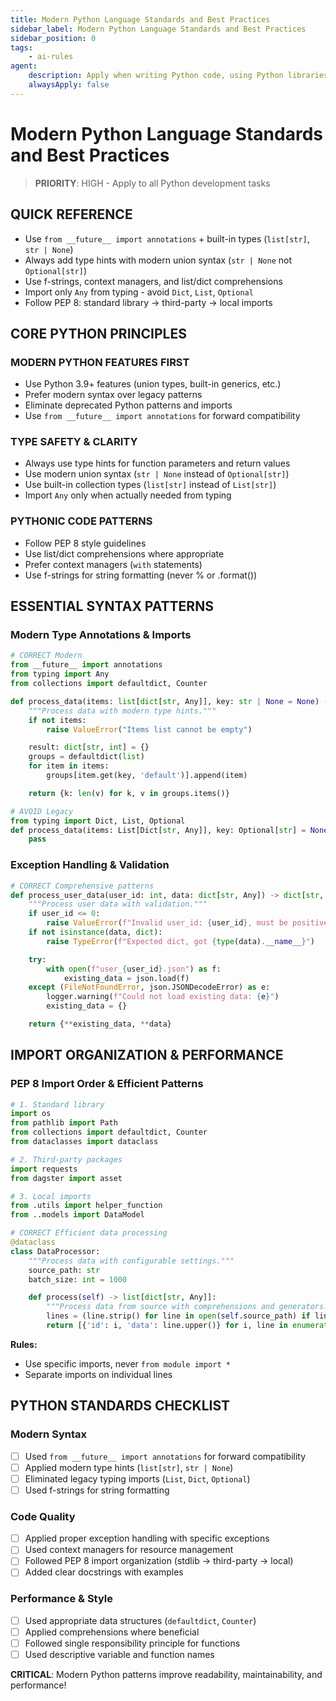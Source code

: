 ```yaml
---
title: Modern Python Language Standards and Best Practices
sidebar_label: Modern Python Language Standards and Best Practices
sidebar_position: 0
tags:
    - ai-rules
agent:
    description: Apply when writing Python code, using Python libraries, or working on Python-specific features and patterns
    alwaysApply: false
---
```


# Modern Python Language Standards and Best Practices

> **PRIORITY**: HIGH - Apply to all Python development tasks

## **QUICK REFERENCE**

- Use `from __future__ import annotations` + built-in types (`list[str]`, `str | None`)
- Always add type hints with modern union syntax (`str | None` not `Optional[str]`)
- Use f-strings, context managers, and list/dict comprehensions
- Import only `Any` from typing - avoid `Dict`, `List`, `Optional`
- Follow PEP 8: standard library → third-party → local imports

## **CORE PYTHON PRINCIPLES**

### **MODERN PYTHON FEATURES FIRST**

- Use Python 3.9+ features (union types, built-in generics, etc.)
- Prefer modern syntax over legacy patterns
- Eliminate deprecated Python patterns and imports
- Use `from __future__ import annotations` for forward compatibility

### **TYPE SAFETY & CLARITY**

- Always use type hints for function parameters and return values
- Use modern union syntax (`str | None` instead of `Optional[str]`)
- Use built-in collection types (`list[str]` instead of `List[str]`)
- Import `Any` only when actually needed from typing

### **PYTHONIC CODE PATTERNS**

- Follow PEP 8 style guidelines
- Use list/dict comprehensions where appropriate
- Prefer context managers (`with` statements)
- Use f-strings for string formatting (never % or .format())

## **ESSENTIAL SYNTAX PATTERNS**

### **Modern Type Annotations & Imports**

```python
# CORRECT Modern
from __future__ import annotations
from typing import Any
from collections import defaultdict, Counter

def process_data(items: list[dict[str, Any]], key: str | None = None) -> dict[str, int]:
    """Process data with modern type hints."""
    if not items:
        raise ValueError("Items list cannot be empty")

    result: dict[str, int] = {}
    groups = defaultdict(list)
    for item in items:
        groups[item.get(key, 'default')].append(item)

    return {k: len(v) for k, v in groups.items()}

# AVOID Legacy
from typing import Dict, List, Optional
def process_data(items: List[Dict[str, Any]], key: Optional[str] = None) -> Dict[str, int]:
    pass
```

### **Exception Handling & Validation**

```python
# CORRECT Comprehensive patterns
def process_user_data(user_id: int, data: dict[str, Any]) -> dict[str, Any]:
    """Process user data with validation."""
    if user_id <= 0:
        raise ValueError(f"Invalid user_id: {user_id}, must be positive")
    if not isinstance(data, dict):
        raise TypeError(f"Expected dict, got {type(data).__name__}")

    try:
        with open(f"user_{user_id}.json") as f:
            existing_data = json.load(f)
    except (FileNotFoundError, json.JSONDecodeError) as e:
        logger.warning(f"Could not load existing data: {e}")
        existing_data = {}

    return {**existing_data, **data}
```

## **IMPORT ORGANIZATION & PERFORMANCE**

### **PEP 8 Import Order & Efficient Patterns**

```python
# 1. Standard library
import os
from pathlib import Path
from collections import defaultdict, Counter
from dataclasses import dataclass

# 2. Third-party packages
import requests
from dagster import asset

# 3. Local imports
from .utils import helper_function
from ..models import DataModel

# CORRECT Efficient data processing
@dataclass
class DataProcessor:
    """Process data with configurable settings."""
    source_path: str
    batch_size: int = 1000

    def process(self) -> list[dict[str, Any]]:
        """Process data from source with comprehensions and generators."""
        lines = (line.strip() for line in open(self.source_path) if line.strip())
        return [{'id': i, 'data': line.upper()} for i, line in enumerate(lines, 1) if len(line) > 5]
```

**Rules:**

- Use specific imports, never `from module import *`
- Separate imports on individual lines

## **PYTHON STANDARDS CHECKLIST**

### **Modern Syntax**

- [ ] Used `from __future__ import annotations` for forward compatibility
- [ ] Applied modern type hints (`list[str]`, `str | None`)
- [ ] Eliminated legacy typing imports (`List`, `Dict`, `Optional`)
- [ ] Used f-strings for string formatting

### **Code Quality**

- [ ] Applied proper exception handling with specific exceptions
- [ ] Used context managers for resource management
- [ ] Followed PEP 8 import organization (stdlib → third-party → local)
- [ ] Added clear docstrings with examples

### **Performance & Style**

- [ ] Used appropriate data structures (`defaultdict`, `Counter`)
- [ ] Applied comprehensions where beneficial
- [ ] Followed single responsibility principle for functions
- [ ] Used descriptive variable and function names

**CRITICAL**: Modern Python patterns improve readability, maintainability, and performance!
